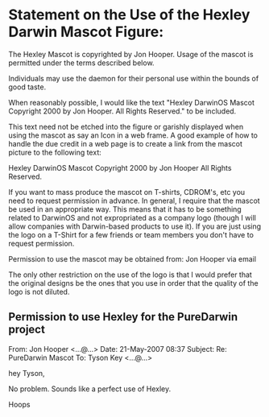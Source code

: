 # Statement on the Use of the Hexley Darwin Mascot Figure:

The Hexley Mascot is copyrighted by Jon Hooper. Usage of the mascot is permitted under the terms described below.

Individuals may use the daemon for their personal use within the bounds of good taste.

When reasonably possible, I would like the text "Hexley DarwinOS Mascot Copyright 2000 by Jon Hooper. All Rights Reserved." to be included.

This text need not be etched into the figure or garishly displayed when using the mascot as say an Icon in a web frame. A good example of how to handle the due credit in a web page is to create a link from the mascot picture to the following text:

Hexley DarwinOS Mascot Copyright 2000 by Jon Hooper
All Rights Reserved.

If you want to mass produce the mascot on T-shirts, CDROM's, etc you need to request permission in advance. In general, I require that the mascot be used in an appropriate way. This means that it has to be something related to DarwinOS and not expropriated as a company logo (though I will allow companies with Darwin-based products to use it). If you are just using the logo on a T-Shirt for a few friends or team members you don't have to request permission.

Permission to use the mascot may be obtained from:
Jon Hooper via email

The only other restriction on the use of the logo is that I would prefer that the original designs be the ones that you use in order that the quality of the logo is not diluted.

## Permission to use Hexley for the PureDarwin project

From: Jon Hooper <...@...>
Date: 21-May-2007 08:37
Subject: Re: PureDarwin Mascot 
To: Tyson Key <...@...>

hey Tyson,

No problem.  Sounds like a perfect use of Hexley.

Hoops
